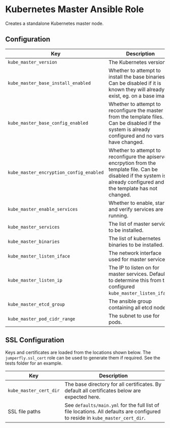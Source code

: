 # Kubernetes Master Ansible Role
Creates a standalone Kubernetes master node.

## Configuration
| Key | Description |
|-----|-------------|
| `kube_master_version`   | The Kubernetes version. |
| `kube_master_base_install_enabled` | Whether to attempt to install the base binaries. Can be disabled if it is known they will already exist, eg. on a base image. |
| `kube_master_base_config_enabled` | Whether to attempt to reconfigure the master from the template files. Can be disabled if the system is already configured and no vars have changed. |
| `kube_master_encryption_config_enabled` | Whether to attempt to reconfigure the apiserver encrpytion from the template file. Can be disabled if the system is already configured and the template has not changed. |
| `kube_master_enable_services` | Whether to enable, start and verify services are running. |
| `kube_master_services`     | The list of master services to be installed. |
| `kube_master_binaries` | The list of kubernetes binaries to be installed. |
| `kube_master_listen_iface` | The network interface used for master services. |
| `kube_master_listen_ip` | The IP to listen on for master services. Defaults to determine this from the configured `kube_master_listen_iface`. |
| `kube_master_etcd_group` | The ansible group containing all etcd nodes. |
| `kube_master_pod_cidr_range` | The subnet to use for pods. |

## SSL Configuration
Keys and certificates are loaded from the locations shown below.
The `jumperfly.ssl_cert` role can be used to generate them if required. See the tests folder for an example.

| Key | Description |
|-----|-------------|
| `kube_master_cert_dir` | The base directory for all certificates. By default all certificates below are expected here. |
| SSL file paths         | See `defaults/main.yml` for the full list of file locations. All defaults are configured to reside in `kube_master_cert_dir`. |
